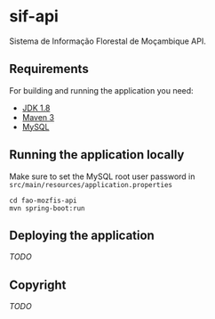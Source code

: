 # sif-api

Sistema de Informação Florestal de Moçambique API.

## Requirements

For building and running the application you need:

- [JDK 1.8](http://www.oracle.com/technetwork/java/javase/downloads/jdk8-downloads-2133151.html)
- [Maven 3](https://maven.apache.org)
- [MySQL](https://www.mysql.com)

## Running the application locally

Make sure to set the MySQL root user password in `src/main/resources/application.properties`

```shell
cd fao-mozfis-api
mvn spring-boot:run
```

## Deploying the application

*TODO*

## Copyright

*TODO*
